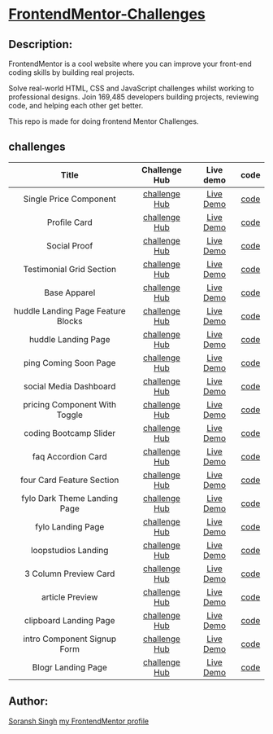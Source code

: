 # [FrontendMentor-Challenges](https://www.frontendmentor.io)

## Description:

FrontendMentor is a cool website where you can improve your front-end coding skills by building real projects.

Solve real-world HTML, CSS and JavaScript challenges whilst working to professional designs. Join 169,485 developers building projects, reviewing code, and helping each other get better.

This repo is made for doing frontend Mentor Challenges.

## challenges

 |   Title          |   Challenge Hub  |   Live demo  |   code  |  
 |   :-------------: | :------------: | :--------: | :---: |  
 |   Single Price Component |  [challenge Hub]() |   [Live Demo](https://frontend-mentor-challenges-self.vercel.app/singlePriceGridComponent/index.html) |   [code](./3ColumnPreviewCard) |  
 |   Profile Card |   [challenge Hub]() |   [Live Demo](https://frontend-mentor-challenges-self.vercel.app/profileCardComponent/index.html) |   [code]() |  
 |   Social Proof |  [challenge Hub]() |   [Live Demo](https://frontend-mentor-challenges-self.vercel.app/socialProof/index.html) |   [code]() |  
 |  Testimonial Grid Section |   [challenge Hub]() |   [Live Demo](https://frontend-mentor-challenges-self.vercel.app/testimonialsGridSection/index.html) |   [code]() |  
 |  Base Apparel |   [challenge Hub]() |   [Live Demo](https://frontend-mentor-challenges-self.vercel.app/baseApparel/index.html) |   [code]() |  
 |  huddle Landing Page Feature Blocks |   [challenge Hub](https://frontend-mentor-challenges-self.vercel.app/huddleLandingPageFeatureBlocks/index.html) |   [Live Demo]() |   [code]() |  
 |  huddle Landing Page |   [challenge Hub]() |   [Live Demo](https://frontend-mentor-challenges-self.vercel.app/huddleLandingPage/index.html) |   [code]() |  
 |  ping Coming Soon Page |   [challenge Hub]() |   [Live Demo](https://frontend-mentor-challenges-self.vercel.app/pingComingSoonPage/index.html) |   [code]() |  
 |  social Media Dashboard |   [challenge Hub]() |   [Live Demo](https://frontend-mentor-challenges-self.vercel.app/socialMediaDashboard/index.html) |   [code]() |  
 |  pricing Component With Toggle |   [challenge Hub]() |   [Live Demo](https://frontend-mentor-challenges-self.vercel.app/pricingComponentWithToggle/index.html) |   [code]() |  
 |  coding Bootcamp Slider |   [challenge Hub]() |   [Live Demo](https://frontend-mentor-challenges-self.vercel.app/codingBootcampSlider/index.html) |   [code]() |  
 |  faq Accordion Card |   [challenge Hub]() |   [Live Demo](https://frontend-mentor-challenges-self.vercel.app/faqAccordionCard/index.html) |   [code]() |  
 |  four Card Feature Section |   [challenge Hub]() |   [Live Demo](https://frontend-mentor-challenges-self.vercel.app/fourCardFeatureSection/index.html) |   [code]() |  
 |  fylo Dark Theme Landing Page |   [challenge Hub]() |   [Live Demo](https://frontend-mentor-challenges-self.vercel.app/fyloDarkThemeLandingPage/index.html) |   [code]() |  
 |  fylo Landing Page |   [challenge Hub]() |   [Live Demo](https://frontend-mentor-challenges-self.vercel.app/fyloLandingPage/index.html) |   [code]() |  
 |  loopstudios Landing |   [challenge Hub]() |   [Live Demo](https://frontend-mentor-challenges-self.vercel.app/loopstudiosLandingPage/index.html) |   [code]() |  
 |  3 Column Preview Card |   [challenge Hub]() |   [Live Demo](https://frontend-mentor-challenges-self.vercel.app/3ColumnPreviewCard/index.html) |   [code]() |  
 |  article Preview |   [challenge Hub]() |   [Live Demo](https://frontend-mentor-challenges-self.vercel.app/articlePreview/index.html) |   [code]() |  
 |  clipboard Landing Page |   [challenge Hub]() |   [Live Demo](https://frontend-mentor-challenges-self.vercel.app/clipboardLandingPage/index.html) |   [code]() |  
 | intro Component Signup Form |   [challenge Hub]() |   [Live Demo](https://frontend-mentor-challenges-self.vercel.app/introComponentSignupForm/index.html) |   [code]() |  
 | Blogr Landing Page | [challenge Hub]() |   [Live Demo](https://frontend-mentor-challenges-self.vercel.app/blogrLandingPage/index.html) |   [code]() |  


## Author:

[Soransh Singh](https://soransh-singh.github.io/)
[my FrontendMentor profile](https://www.frontendmentor.io/profile/soransh-singh)
